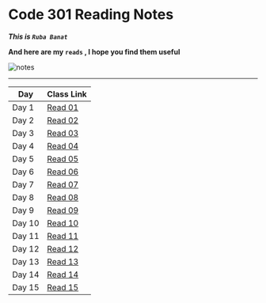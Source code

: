 # Code 301 Reading Notes

***This is `Ruba Banat`***

**And here are my `reads` , I hope you find them useful**

![notes](imgs/logo-code-dot-org_orig.png)

---


Day | Class Link
------------ | -------------
Day 1 | [Read 01](https://rubabanat.github.io/Reading-Notes-301/read-01)
Day 2 | [Read 02](https://rubabanat.github.io/Reading-Notes-301/read-02)
Day 3 | [Read 03](https://rubabanat.github.io/Reading-Notes-301/read-03)
Day 4 | [Read 04](https://rubabanat.github.io/Reading-Notes-301/read-04)
Day 5 | [Read 05](https://rubabanat.github.io/Reading-Notes-301/read-05)
Day 6 | [Read 06](https://rubabanat.github.io/Reading-Notes-301/read-06)
Day 7 | [Read 07](https://rubabanat.github.io/Reading-Notes-301/read-07)
Day 8 | [Read 08](https://rubabanat.github.io/Reading-Notes-301/read-08)
Day 9 | [Read 09](https://rubabanat.github.io/Reading-Notes-301/read-09)
Day 10| [Read 10](https://rubabanat.github.io/Reading-Notes-301/read-10)
Day 11| [Read 11](https://rubabanat.github.io/Reading-Notes-301/read-11)
Day 12| [Read 12](https://rubabanat.github.io/Reading-Notes-301/read-12)
Day 13| [Read 13](https://rubabanat.github.io/Reading-Notes-301/read-13)
Day 14| [Read 14](https://rubabanat.github.io/Reading-Notes-301/read-14)
Day 15| [Read 15]()



